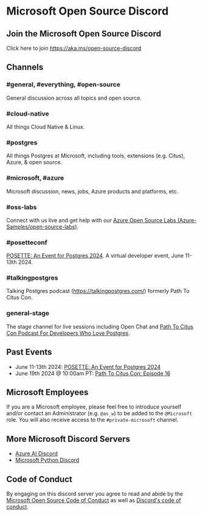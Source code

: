 # Microsoft Open Source Discord

## Join the Microsoft Open Source Discord

Click here to join <https://aka.ms/open-source-discord>

## Channels

### #general, #everything, #open-source

General discussion across all topics and open source.

### #cloud-native

All things Cloud Native & Linux.

### #postgres

All things Postgres at Microsoft, including tools, extensions (e.g. Citus), Azure, & open source.

### #microsoft, #azure

Microsoft discussion, news, jobs, Azure products and platforms, etc.

### #oss-labs

Connect with us live and get help with our [Azure Open Source Labs (Azure-Samples/open-source-labs)](https://aka.ms/oss-labs).

### #posetteconf

[POSETTE: An Event for Postgres 2024](https://aka.ms/posette). A virtual developer event, June 11-13th 2024.

### #talkingpostgres

Talking Postgres podcast (<https://talkingpostgres.com/>) formerly Path To Citus Con.

### general-stage

The stage channel for live sessions including Open Chat and [Path To Citus Con Podcast For Developers Who Love Postgres](https://aka.ms/pathtocituscon).

## Past Events

- June 11-13th 2024: [POSETTE: An Event for Postgres 2024](https://aka.ms/posette)
- June 19th 2024 @ 10:00am PT: [Path To Citus Con: Episode 16](https://aka.ms/pathtocituscon)

## Microsoft Employees

If you are a Microsoft employee, please feel free to introduce yourself and/or contact an Administrator (e.g. `@as_w`) to be added to the `@Microsoft` role. You will also receive access to the `#private-microsoft` channel.

## More Microsoft Discord Servers

- [Azure AI Discord](https://discord.gg/yrTeVQwpWm)
- [Microsoft Python Discord](https://aka.ms/python-discord)

## Code of Conduct

By engaging on this discord server you agree to read and abide by the [Microsoft Open Source Code of Conduct](https://opensource.microsoft.com/codeofconduct/) as well as [Discord's code of conduct](https://discord.com/terms).
